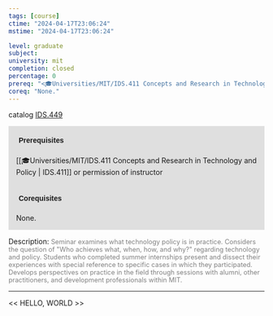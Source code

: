 ```yaml
---
tags: [course]
ctime: "2024-04-17T23:06:24"
mstime: "2024-04-17T23:06:24"

level: graduate
subject: 
university: mit
completion: closed
percentage: 0
prereq: "<🎓Universities/MIT/IDS.411 Concepts and Research in Technology and Policy> or permission of instructor"
coreq: "None."
---
```


catalog [IDS.449](http://student.mit.edu/catalog/mIDSa.html#IDS.449)

<span style="display: block; padding: 15px; background-color: rgb(100, 100, 100, 0.2);"><font id="m_prereq4051_0" style="display: block; font-family: Arial, sans-serif; font-weight: bold; padding: 5px">Prerequisites</font><br><span id="prereq4051_0">[[🎓Universities/MIT/IDS.411 Concepts and Research in Technology and Policy | IDS.411]] or permission of instructor</span></span>
<span style="display: block; padding: 15px; background-color: rgb(100, 100, 100, 0.2);"><font id="m_coreq4051_0" style="display: block; font-family: Arial, sans-serif; font-weight: bold; padding: 5px">Corequisites</font><br><span id="coreq4051_0">None.</span></span>

<font style="">Description:</font>
<font style="color: grey; font-size: 0.8rem;">Seminar examines what technology policy is in practice. Considers the question of "Who achieves what, when, how, and why?" regarding technology and policy. Students who completed summer internships present and dissect their experiences with special reference to specific cases in which they participated. Develops perspectives on practice in the field through sessions with alumni, other practitioners, and development professionals within MIT.</font>



---

<< HELLO, WORLD >>
